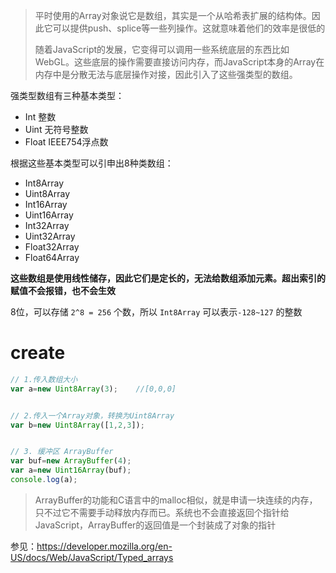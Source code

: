 

> 平时使用的Array对象说它是数组，其实是一个从哈希表扩展的结构体。因此它可以提供push、splice等一些列操作。这就意味着他们的效率是很低的
> 
> 随着JavaScript的发展，它变得可以调用一些系统底层的东西比如WebGL。这些底层的操作需要直接访问内存，而JavaScript本身的Array在内存中是分散无法与底层操作对接，因此引入了这些强类型的数组。


强类型数组有三种基本类型：
- Int 整数
- Uint 无符号整数
- Float IEEE754浮点数

根据这些基本类型可以引申出8种类数组：
- Int8Array
- Uint8Array
- Int16Array
- Uint16Array
- Int32Array
- Uint32Array
- Float32Array
- Float64Array

**这些数组是使用线性储存，因此它们是定长的，无法给数组添加元素。超出索引的赋值不会报错，也不会生效**

8位，可以存储 `2^8 = 256` 个数，所以 `Int8Array` 可以表示`-128~127` 的整数

# create
```javascript
// 1.传入数组大小
var a=new Uint8Array(3);    //[0,0,0]


// 2.传入一个Array对象，转换为Uint8Array
var b=new Uint8Array([1,2,3]);


// 3. 缓冲区 ArrayBuffer
var buf=new ArrayBuffer(4);
var a=new Uint16Array(buf);
console.log(a);
```
> ArrayBuffer的功能和C语言中的malloc相似，就是申请一块连续的内存，只不过它不需要手动释放内存而已。系统也不会直接返回个指针给JavaScript，ArrayBuffer的返回值是一个封装成了对象的指针


参见：https://developer.mozilla.org/en-US/docs/Web/JavaScript/Typed_arrays